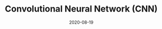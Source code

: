 ---
# ===== Title, summary, and position in the left sidebar =====
linktitle: CNN
summary: 
weight: 400
# =========================================================

# ========== Basic metadata ==========
title: Convolutional Neural Network (CNN)
date: 2020-08-19
draft: false
type: book # page type
authors: ["admin"]
tags: ["Deep Learning", "CNN"]
categories: ["Deep Learning"]
toc: true # Show table of contents
# ====================================

# ========== Advanced metadata ========== 
profile: false  # Show author profile?
reading_time: true # Show estimated reading time?
share: true  # Show social sharing links?
featured: true
comments: true  # Show comments?
disable_comment: false
commentable: true  # Allow visitors to comment? Supported by the Page, Post, and Book content types.
editable: false  # Allow visitors to edit the page? Supported by the Page, Post, and Book content types.

# Optional header image (relative to `assets/media/` folder).
header:
  caption: ""
  image: ""
---
